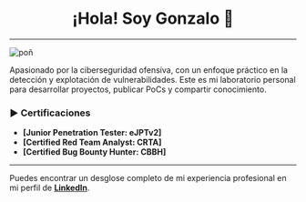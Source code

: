 <h1 align="center">¡Hola! Soy Gonzalo 👋</h1>

---
![poñ](https://github.com/user-attachments/assets/81d0cf6d-baaf-488d-ab05-e7e7ca2f9ed9)




Apasionado por la ciberseguridad ofensiva, con un enfoque práctico en la detección y explotación de vulnerabilidades. Este es mi laboratorio personal para desarrollar proyectos, publicar PoCs y compartir conocimiento.

### ► Certificaciones

* **[Junior Penetration Tester: eJPTv2]**
* **[Certified Red Team Analyst: CRTA]**
* **[Certified Bug Bounty Hunter: CBBH]**
---

Puedes encontrar un desglose completo de mi experiencia profesional en mi perfil de **[LinkedIn](https://www.linkedin.com/in/tu-usuario-de-linkedin)**.
